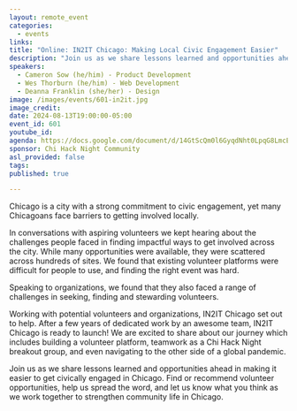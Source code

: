 ```yaml
---
layout: remote_event
categories:
  - events
links: 
title: "Online: IN2IT Chicago: Making Local Civic Engagement Easier"
description: "Join us as we share lessons learned and opportunities ahead in making it easier to get civically engaged in Chicago. Find or recommend volunteer opportunities, help us spread the word, and let us know what you think as we work together to strengthen community life in Chicago."
speakers:
  - Cameron Sow (he/him) - Product Development 
  - Wes Thorburn (he/him) - Web Development 
  - Deanna Franklin (she/her) - Design 
image: /images/events/601-in2it.jpg
image_credit:
date: 2024-08-13T19:00:00-05:00
event_id: 601
youtube_id: 
agenda: https://docs.google.com/document/d/14GtScQm0l6GyqdNht0LpqG8LmcEF7i3COjNJ06PaTj8/edit#
sponsor: Chi Hack Night Community
asl_provided: false
tags: 
published: true

---
```


Chicago is a city with a strong commitment to civic engagement, yet many Chicagoans face barriers to getting involved locally.

In conversations with aspiring volunteers we kept hearing about the challenges people faced in finding impactful ways to get involved across the city. While many opportunities were available, they were scattered across hundreds of sites. We found that existing volunteer platforms were difficult for people to use, and finding the right event was hard.

Speaking to organizations, we found that they also faced a range of challenges in seeking, finding and stewarding volunteers.

Working with potential volunteers and organizations, IN2IT Chicago set out to help. After a few years of dedicated work by an awesome team, IN2IT Chicago is ready to launch! We are excited to share about our journey which includes building a volunteer platform, teamwork as a Chi Hack Night breakout group, and even navigating to the other side of a global pandemic.

Join us as we share lessons learned and opportunities ahead in making it easier to get civically engaged in Chicago. Find or recommend volunteer opportunities, help us spread the word, and let us know what you think as we work together to strengthen community life in Chicago.